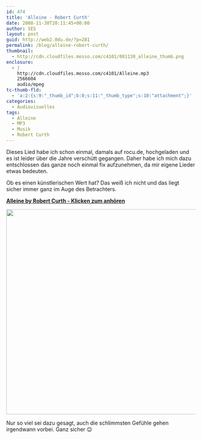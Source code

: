 ```yaml
---
id: 474
title: 'Alleine - Robert Curth'
date: 2008-11-30T20:11:45+00:00
author: SES
layout: post
guid: http://web2.0du.de/?p=281
permalink: /blog/alleine-robert-curth/
thumbnail:
  - http://cdn.cloudfiles.mosso.com/c4101/081130_alleine_thumb.png
enclosure:
  - |
    http://cdn.cloudfiles.mosso.com/c4101/Alleine.mp3
    2566604
    audio/mpeg
tc-thumb-fld:
  - 'a:2:{s:9:"_thumb_id";b:0;s:11:"_thumb_type";s:10:"attachment";}'
categories:
  - Audiovisuelles
tags:
  - Alleine
  - MP3
  - Musik
  - Robert Curth
---
```

Dieses Lied habe ich schon einmal, damals auf rocu.de, hochgeladen und es ist leider über die Jahre verschütt gegangen. Daher habe ich mich dazu entschlossen das ganze noch einmal fix aufzunehmen, da mir eigene Lieder etwas bedeuten.

Ob es einen künstlerischen Wert hat? Das weiß ich nicht und das liegt sicher immer ganz im Auge des Betrachters.

[**Alleine by Robert Curth - Klicken zum anhören**](http://cdn.cloudfiles.mosso.com/c4101/Alleine.mp3)

<img loading="lazy" class="alignnone" title="Alleine - Robert Curth" src="http://cdn.cloudfiles.mosso.com/c4101/081130_alleine.png" alt="" width="606" height="546" />

Nur so viel sei dazu gesagt, auch die schlimmsten Gefühle gehen irgendwann vorbei. Ganz sicher 😉
